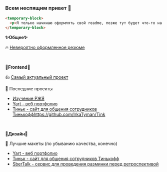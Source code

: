 ### Всем неспящим привет 👋

```html
<temporary-block>
  <p>Я только начинаю оформлять свой readme, позже тут будет что-то на дизайнерском, но пока...</p>
</temporary-block>
```

**✨Общее✨**

🔥 [Невероятно оформленное резюме](https://drive.google.com/file/d/1tQUU9g73IL95DutdqaomdTqQCrHIrLag/view?usp=sharing)

<br/>

**🦄Frontend🦄**

👍 [Самый актуальный проект](https://github.com/IrkaTyman/Production-project-ulbitv)

👀 Последние проекты
- [Изучение РЖЯ](https://github.com/CatDevelop/Teaching-RSL)
- [Yart - веб портфолио](https://github.com/Enot-web-portfolio/Yart)
- [Тиньк - сайт для общения сотрудников Тинькофф]()https://github.com/IrkaTyman/Tink
<br/>

**🔮Дизайн🔮**

🤩 Лучшие макеты (по убыванию качества, конечно)
- [Yart - веб портфолио](https://www.figma.com/file/YujOZPSZlIyObDu1Byro59/Enot--web-studio?type=design&node-id=0%3A1&mode=design&t=v4GmuQDT4YAJ8JQm-1)
- [Тиньк - сайт для общения сотрудников Тинькофф](https://www.figma.com/file/0D265W1dSQy9dNnWzz33Hw/%D0%A2%D0%B8%D0%BD%D1%8C%D0%BA?type=design&node-id=0%3A1&mode=design&t=D9zaActtbBFvagdc-1)
- [SberTalk - сервис для проведения разминки перед ретроспективой](https://www.figma.com/file/znSLYfSezyvtAdLx4s9X0r/Sber-talk--hackaton?type=design&mode=design&t=D9zaActtbBFvagdc-1)



